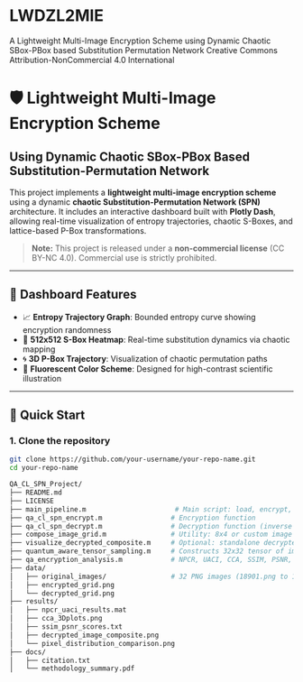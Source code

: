# LWDZL2MIE
A Lightweight Multi-Image Encryption Scheme using Dynamic Chaotic SBox-PBox based Substitution Permutation Network
Creative Commons Attribution-NonCommercial 4.0 International

# 🛡️ Lightweight Multi-Image Encryption Scheme  
## Using Dynamic Chaotic SBox-PBox Based Substitution-Permutation Network

This project implements a **lightweight multi-image encryption scheme** using a dynamic **chaotic Substitution-Permutation Network (SPN)** architecture. It includes an interactive dashboard built with **Plotly Dash**, allowing real-time visualization of entropy trajectories, chaotic S-Boxes, and lattice-based P-Box transformations.

> **Note:** This project is released under a **non-commercial license** (CC BY-NC 4.0). Commercial use is strictly prohibited.

---

## 📸 Dashboard Features

- 📈 **Entropy Trajectory Graph**: Bounded entropy curve showing encryption randomness
- 🔲 **512x512 S-Box Heatmap**: Real-time substitution dynamics via chaotic mapping
- 🌀 **3D P-Box Trajectory**: Visualization of chaotic permutation paths
- 🌈 **Fluorescent Color Scheme**: Designed for high-contrast scientific illustration

---

## 🚀 Quick Start

### 1. Clone the repository

```bash
git clone https://github.com/your-username/your-repo-name.git
cd your-repo-name

QA_CL_SPN_Project/
├── README.md
├── LICENSE
├── main_pipeline.m                      # Main script: load, encrypt, decrypt, visualize
├── qa_cl_spn_encrypt.m                 # Encryption function
├── qa_cl_spn_decrypt.m                 # Decryption function (inverse of encryption)
├── compose_image_grid.m                # Utility: 8x4 or custom image grid
├── visualize_decrypted_composite.m     # Optional: standalone decrypted image grid
├── quantum_aware_tensor_sampling.m     # Constructs 32x32 tensor of images (or simplified 32 batch)
├── qa_encryption_analysis.m            # NPCR, UACI, CCA, SSIM, PSNR, pixel distribution analysis
├── data/
│   ├── original_images/                # 32 PNG images (18901.png to 18932.png)
│   ├── encrypted_grid.png
│   └── decrypted_grid.png
├── results/
│   ├── npcr_uaci_results.mat
│   ├── cca_3Dplots.png
│   ├── ssim_psnr_scores.txt
│   ├── decrypted_image_composite.png
│   └── pixel_distribution_comparison.png
├── docs/
│   ├── citation.txt
│   └── methodology_summary.pdf



